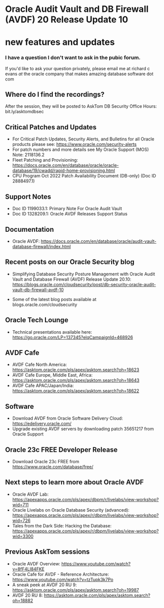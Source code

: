 # Oracle Audit Vault and DB Firewall (AVDF) 20 Release Update 10
# new features and updates

### I have a question I don't want to ask in the pubic forum. 

If you'd like to ask your question privately, please email me at richard c evans _at_ the oracle company that makes amazing database software dot com 

## Where do I find the recordings? 

After the session, they will be posted to AskTom DB Security Office Hours: bit.ly/asktomdbsec

## Critical Patches and Updates

- For Critical Patch Updates, Security Alerts, and Bulletins for all Oracle products please see: https://www.oracle.com/security-alerts
- For patch numbers and more details see My Oracle Support (MOS) Note: 2118136.2 
- Fleet Patching and Provisioning: https://docs.oracle.com/en/database/oracle/oracle-database/19/cwadd/rapid-home-provisioning.html
- CPU Program Oct 2022 Patch Availability Document (DB-only) (Doc ID 2888497.1)	

## Support Notes

- Doc ID 1199033.1: Primary Note For Oracle Audit Vault
- Doc ID 1328209.1: Oracle AVDF Releases Support Status 

## Documentation 

- Oracle AVDF: https://docs.oracle.com/en/database/oracle/audit-vault-database-firewall/index.html

## Recent posts on our Oracle Security blog

- Simplifying Database Security Posture Management with Oracle Audit Vault and Database Firewall (AVDF) Release Update 20.10: https://blogs.oracle.com/cloudsecurity/post/db-security-oracle-audit-vault-db-firewall-avdf-10

- Some of the latest blog posts available at blogs.oracle.com/cloudsecurity

## Oracle Tech Lounge 

- Technical presentations available here: https://go.oracle.com/LP=137345?elqCampaignId=468926

## AVDF Cafe

- AVDF Cafe North America: https://asktom.oracle.com/pls/apex/asktom.search?oh=18623
- AVDF Cafe Europe, Middle East, Africa: https://asktom.oracle.com/pls/apex/asktom.search?oh=18643
- AVDF Cafe APAC/Japan/India: https://asktom.oracle.com/pls/apex/asktom.search?oh=18622

## Software

- Download AVDF from Oracle Software Delivery Cloud: https://edelivery.oracle.com/
- Upgrade existing AVDF servers by downloading patch 35651217 from Oracle Support

## Oracle 23c FREE Developer Release

- Download Oracle 23c FREE from https://www.oracle.com/database/free/

## Next steps to learn more about Oracle AVDF

- Oracle AVDF Lab: https://apexapps.oracle.com/pls/apex/dbpm/r/livelabs/view-workshop?wid=711
- Oracle Livelabs on Oracle Database Security (advanced): https://apexapps.oracle.com/pls/apex/r/dbpm/livelabs/view-workshop?wid=726
- Tales from the Dark Side: Hacking the Database: https://apexapps.oracle.com/pls/apex/r/dbpm/livelabs/view-workshop?wid=3300

## Previous AskTom sessions

- Oracle AVDF Overview: https://www.youtube.com/watch?v=8fF4LI84FKE
- Oracle Cafe for AVDF - Reference Architecture: https://www.youtube.com/watch?v=tzTupk3k7Po
- A sneak peek at AVDF 20 RU 9: https://asktom.oracle.com/pls/apex/asktom.search?oh=19987
- AVDF 20 RU 8: https://asktom.oracle.com/pls/apex/asktom.search?oh=18882
